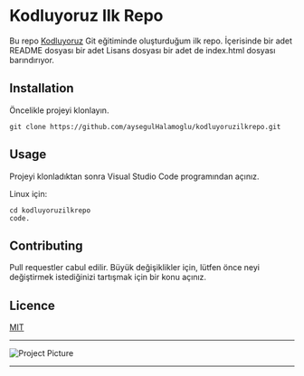 # Kodluyoruz Ilk Repo

Bu repo [Kodluyoruz](https://www.kodluyoruz.org/) Git eğitiminde oluşturduğum ilk repo. İçerisinde bir adet README dosyası bir adet Lisans dosyası bir adet de index.html dosyası barındırıyor. 

## Installation 

Öncelikle projeyi klonlayın. 

```
git clone https://github.com/aysegulHalamoglu/kodluyoruzilkrepo.git
```

## Usage

Projeyi klonladıktan sonra Visual Studio Code programından açınız. 

Linux için:

```
cd kodluyoruzilkrepo 
code.
```

## Contributing 

Pull requestler cabul edilir. Büyük değişiklikler için, lütfen önce neyi değiştirmek istediğinizi tartışmak için bir konu açınız.

## Licence

[MIT]()



------

![Project Picture](https://www.nanogune.eu/sites/default/files/project.png)

------




